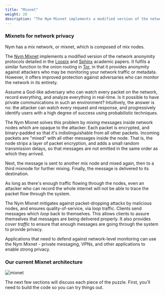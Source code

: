 ```yaml
---
title: "Mixnet"
weight: 20
description: "The Nym Mixnet implements a modified version of the network anonymity protocols detailed in the Loopix and Sphinx academic papers. It fulfils a similar function to the onion routing in Tor, in that it provides anonymity against attackers who may be monitoring your network traffic or metadata. However, it offers improved protection against adversaries who can monitor the network in its entirety."
---
```


### Mixnets for network privacy

Nym has a mix network, or mixnet, which is composed of mix nodes.

The [Nym Mixnet](https://github.com/nymtech/nym-mixnet) implements a modified version of the network anonymity protocols detailed in the [Loopix](https://arxiv.org/abs/1703.00536) and [Sphinx](http://www0.cs.ucl.ac.uk/staff/G.Danezis/papers/sphinx-eprint.pdf) academic papers. It fulfils a similar function to the onion routing in [Tor](https://www.torproject.org/), in that it provides anonymity against attackers who may be monitoring your network traffic or metadata. However, it offers improved protection against adversaries who can monitor the network in its entirety.

Assume a God-like adversary who can watch every packet on the network, record everything, and analyze everything in real-time. Is it possible to have private communications in such an environment? Intuitively, the answer is no: the attacker can watch every request and response, and progressively identify users with a high degree of success using probabilistic techniques.

The Nym Mixnet solves this problem by *mixing* messages inside network nodes which are opaque to the attacker. Each packet is encrypted, and binary-padded so that it's indistinguishable from all other packets. Incoming packets are "mixed" with all other messages inside the node. That is, the node strips a layer of packet encryption, and adds a small random transmission delays, so that messages are not emitted in the same order as which they arrived.

Next, the message is sent to another mix node and mixed again, then to a third mixnode for further mixing. Finally, the message is delivered to its destination.

As long as there's enough traffic flowing through the nodes, even an attacker who can record the whole internet will not be able to trace the packet flow through the system.

The Nym Mixnet mitigates against packet-dropping attacks by malicious nodes, and ensures quality-of-service, via *loop* traffic. Clients send messages which *loop* back to themselves. This allows clients to assure themselves that messages are being delivered properly. It also provides *cover traffic* to ensure that enough messages are going through the system to provide privacy.

Applications that need to defend against network-level monitoring can use the Nym Mixnet - private messaging, VPNs, and other applications to enable strong privacy.

### Our current Mixnet architecture

![mixnet](/docs/images/mixnet.png)

The next few sections will discuss each piece of the puzzle. First, you'll need to build the code so you can try things out.
